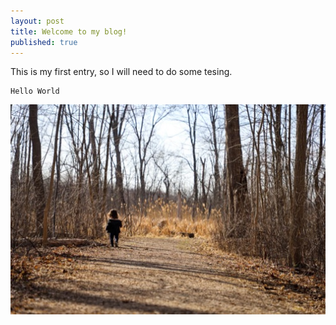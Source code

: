 ```yaml
---
layout: post
title: Welcome to my blog!
published: true
---
```


This is my first entry, so I will need to do some tesing. 

```
Hello World
```
![Temp Image](/_posts/IMG_2557.JPEG)
